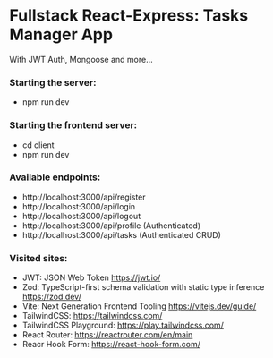 # Fullstack React-Express: Tasks Manager App
With JWT Auth, Mongoose and more...

### Starting the server:
- npm run dev

### Starting the frontend server:
- cd client
- npm run dev


### Available endpoints:
  - http://localhost:3000/api/register
  - http://localhost:3000/api/login
  - http://localhost:3000/api/logout
  - http://localhost:3000/api/profile  (Authenticated)
  - http://localhost:3000/api/tasks    (Authenticated CRUD)

### Visited sites:
- JWT: JSON Web Token https://jwt.io/
- Zod: TypeScript-first schema validation with static type inference https://zod.dev/
- Vite: Next Generation Frontend Tooling https://vitejs.dev/guide/
- TailwindCSS: https://tailwindcss.com/
- TailwindCSS Playground: https://play.tailwindcss.com/
- React Router: https://reactrouter.com/en/main
- Reacr Hook Form: https://react-hook-form.com/